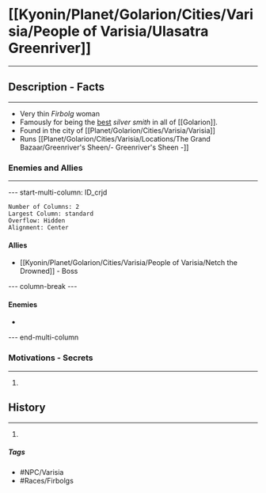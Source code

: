 # [[Kyonin/Planet/Golarion/Cities/Varisia/People of Varisia/Ulasatra Greenriver]] 
---
## Description - Facts
---
- Very thin *Firbolg* woman 
- Famously for being the <u>best</u> *silver smith* in all of [[Golarion]]. 
- Found in the city of [[Planet/Golarion/Cities/Varisia/Varisia]]
- Runs [[Planet/Golarion/Cities/Varisia/Locations/The Grand Bazaar/Greenriver's Sheen/- Greenriver's Sheen -]]

### Enemies and Allies
---
--- start-multi-column: ID_crjd
```column-settings
Number of Columns: 2
Largest Column: standard
Overflow: Hidden
Alignment: Center
```

#### Allies
- [[Kyonin/Planet/Golarion/Cities/Varisia/People of Varisia/Netch the Drowned]] - Boss

--- column-break ---
#### Enemies
- 

--- end-multi-column
### Motivations - Secrets
---
1. 

## History
---
1. 

##### Tags
- #NPC/Varisia
- #Races/Firbolgs 